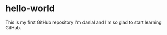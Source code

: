 # hello-world
This is my first GitHub repository
I'm danial and I'm so glad to start learning GitHub.
